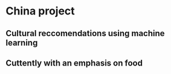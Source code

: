 # China project

## Cultural reccomendations using machine learning
## Cuttently with an emphasis on food

